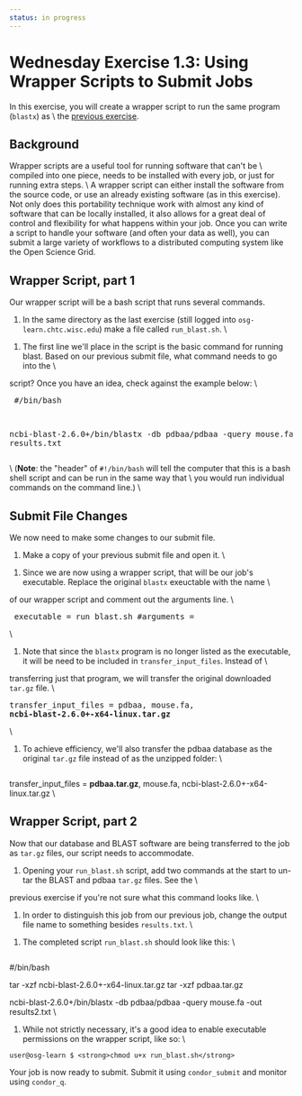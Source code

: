 ```yaml
---
status: in progress
---
```


<style type="text/css"> pre em { font-style: normal; background-color: yellow; } pre strong { font-style: normal; font-weight: bold; color: \#008; } </style>

Wednesday Exercise 1.3: Using Wrapper Scripts to Submit Jobs
============================================================

In this exercise, you will create a wrapper script to run the same program (`blastx`) as \\ the [previous exercise](part1-ex2-precompiled.md).

Background
----------

Wrapper scripts are a useful tool for running software that can't be \\ compiled into one piece, needs to be installed with every job, or just for running extra steps. \\ A wrapper script can either install the software from the source code, or use an already existing software (as in this exercise). Not only does this portability technique work with almost any kind of software that can be locally installed, it also allows for a great deal of control and flexibility for what happens within your job. Once you can write a script to handle your software (and often your data as well), you can submit a large variety of workflows to a distributed computing system like the Open Science Grid.

Wrapper Script, part 1
----------------------

Our wrapper script will be a bash script that runs several commands.

1.  In the same directory as the last exercise (still logged into `osg-learn.chtc.wisc.edu`) make a file called `run_blast.sh`. \\

<!-- -->

1.  The first line we'll place in the script is the basic command for running blast. Based on our previous submit file, what command needs to go into the \\

script? Once you have an idea, check against the example below: \\ <pre class="file"> \#/bin/bash

ncbi-blast-2.6.0+/bin/blastx -db pdbaa/pdbaa -query mouse.fa -out results.txt </pre>\\ (**Note**: the "header" of `#!/bin/bash` will tell the computer that this is a bash shell script and can be run in the same way that \\ you would run individual commands on the command line.) \\

Submit File Changes
-------------------

We now need to make some changes to our submit file.

1.  Make a copy of your previous submit file and open it. \\

<!-- -->

1.  Since we are now using a wrapper script, that will be our job's executable. Replace the original `blastx` exeuctable with the name \\

of our wrapper script and comment out the arguments line. \\ <pre class="file"> executable = run\_blast.sh \#arguments = </pre>\\

1.  Note that since the `blastx` program is no longer listed as the executable, it will be need to be included in `transfer_input_files`. Instead of \\

transferring just that program, we will transfer the original downloaded `tar.gz` file. \\ <pre class="file"> transfer\_input\_files = pdbaa, mouse.fa, **ncbi-blast-2.6.0+-x64-linux.tar.gz** </pre>\\

1.  To achieve efficiency, we'll also transfer the pdbaa database as the original `tar.gz` file instead of as the unzipped folder: \\ <pre class="file">

transfer\_input\_files = **pdbaa.tar.gz**, mouse.fa, ncbi-blast-2.6.0+-x64-linux.tar.gz </pre>\\

Wrapper Script, part 2
----------------------

Now that our database and BLAST software are being transferred to the job as `tar.gz` files, our script needs to accommodate.

1.  Opening your `run_blast.sh` script, add two commands at the start to un-tar the BLAST and pdbaa `tar.gz` files. See the \\

previous exercise if you're not sure what this command looks like. \\

1.  In order to distinguish this job from our previous job, change the output file name to something besides `results.txt`. \\

<!-- -->

1.  The completed script `run_blast.sh` should look like this: \\ <pre class="file">

\#/bin/bash

tar -xzf ncbi-blast-2.6.0+-x64-linux.tar.gz tar -xzf pdbaa.tar.gz

ncbi-blast-2.6.0+/bin/blastx -db pdbaa/pdbaa -query mouse.fa -out results2.txt </pre>\\

1.  While not strictly necessary, it's a good idea to enable executable permissions on the wrapper script, like so: \\

``` console
user@osg-learn $ <strong>chmod u+x run_blast.sh</strong>
```

Your job is now ready to submit. Submit it using `condor_submit` and monitor using `condor_q`.

